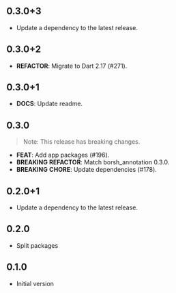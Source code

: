 ## 0.3.0+3

 - Update a dependency to the latest release.

## 0.3.0+2

 - **REFACTOR**: Migrate to Dart 2.17 (#271).

## 0.3.0+1

 - **DOCS**: Update readme.

## 0.3.0

> Note: This release has breaking changes.

 - **FEAT**: Add app packages (#196).
 - **BREAKING** **REFACTOR**: Match borsh_annotation 0.3.0.
 - **BREAKING** **CHORE**: Update dependencies (#178).

## 0.2.0+1

 - Update a dependency to the latest release.

## 0.2.0

- Split packages

## 0.1.0

 - Initial version

